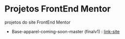 # Projetos FrontEnd Mentor
 projetos do site FrontEnd Mentor

 - Base-apparel-coming-soon-master (finalv1) : [link-site]([https://link.com](https://renan-do-vale.github.io/Projetos-FrontEnd-Mentor/base-apparel-coming-soon-master/))
